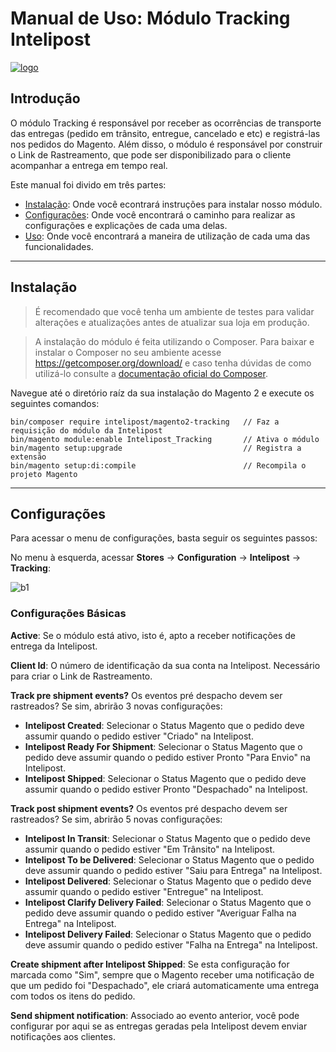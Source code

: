 # Manual de Uso: Módulo Tracking Intelipost

[![logo](https://image.prntscr.com/image/E8AfiBL7RQKKVychm7Aubw.png)](http://www.intelipost.com.br)

## Introdução

O módulo Tracking é responsável por receber as ocorrências de transporte das entregas (pedido em trânsito, entregue, cancelado e etc) e registrá-las nos pedidos do Magento.
Além disso, o módulo é responsável por construir o Link de Rastreamento, que pode ser disponibilizado para o cliente acompanhar a entrega em tempo real.

Este manual foi divido em três partes:

  - [Instalação](#instalação): Onde você econtrará instruções para instalar nosso módulo.
  - [Configurações](#configurações): Onde você encontrará o caminho para realizar as configurações e explicações de cada uma delas.
  - [Uso](#uso): Onde você encontrará a maneira de utilização de cada uma das funcionalidades.

-----
## Instalação
> É recomendado que você tenha um ambiente de testes para validar alterações e atualizações antes de atualizar sua loja em produção.

> A instalação do módulo é feita utilizando o Composer. Para baixar e instalar o Composer no seu ambiente acesse https://getcomposer.org/download/ e caso tenha dúvidas de como utilizá-lo consulte a [documentação oficial do Composer](https://getcomposer.org/doc/).

Navegue até o diretório raíz da sua instalação do Magento 2 e execute os seguintes comandos:

```
bin/composer require intelipost/magento2-tracking   // Faz a requisição do módulo da Intelipost
bin/magento module:enable Intelipost_Tracking       // Ativa o módulo
bin/magento setup:upgrade                           // Registra a extensão
bin/magento setup:di:compile                        // Recompila o projeto Magento
```
-----

## Configurações
Para acessar o menu de configurações, basta seguir os seguintes passos:

No menu à esquerda, acessar **Stores** -> **Configuration** -> **Intelipost** -> **Tracking**:

![b1](https://s3.amazonaws.com/email-assets.intelipost.net/integracoes/tr1.gif)


### Configurações Básicas

**Active**: 
Se o módulo está ativo, isto é, apto a receber notificações de entrega da Intelipost.

**Client Id**: O número de identificação da sua conta na Intelipost. Necessário para criar o Link de Rastreamento.

**Track pre shipment events?**
Os eventos pré despacho devem ser rastreados? Se sim, abrirão 3 novas configurações:
- **Intelipost Created**: Selecionar o Status Magento que o pedido deve assumir quando o pedido estiver "Criado" na Intelipost.
- **Intelipost Ready For Shipment**: Selecionar o Status Magento que o pedido deve assumir quando o pedido estiver Pronto "Para Envio" na Intelipost.
- **Intelipost Shipped**: Selecionar o Status Magento que o pedido deve assumir quando o pedido estiver Pronto "Despachado" na Intelipost.

**Track post shipment events?**
Os eventos pré despacho devem ser rastreados? Se sim, abrirão 5 novas configurações:
- **Intelipost In Transit**: Selecionar o Status Magento que o pedido deve assumir quando o pedido estiver "Em Trânsito" na Intelipost.
- **Intelipost To be Delivered**: Selecionar o Status Magento que o pedido deve assumir quando o pedido estiver "Saiu para Entrega" na Intelipost.
- **Intelipost Delivered**: Selecionar o Status Magento que o pedido deve assumir quando o pedido estiver "Entregue" na Intelipost.
- **Intelipost Clarify Delivery Failed**: Selecionar o Status Magento que o pedido deve assumir quando o pedido estiver "Averiguar Falha na Entrega" na Intelipost.
- **Intelipost Delivery Failed**: Selecionar o Status Magento que o pedido deve assumir quando o pedido estiver "Falha na Entrega" na Intelipost.

**Create shipment after Intelipost Shipped**:
Se esta configuração for marcada como "Sim", sempre que o Magento receber uma notificação de que um pedido foi "Despachado", ele criará automaticamente uma entrega com todos os itens do pedido.

**Send shipment notification**:
Associado ao evento anterior, você pode configurar por aqui se as entregas geradas pela Intelipost devem enviar notificações aos clientes.
